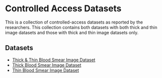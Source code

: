 # Controlled Access Datasets
This is a collection of controlled-access datasets as reported by the researchers. This collection contains both datasets with both thick and thin image datasets and those with thick and thin image datasets only.


## Datasets
- [Thick & Thin Blood Smear Image Dataset](Controlled_Access/Thick&Thin-CA.md)
- [Thick Blood Smear Image Dataset](Controlled_Access/Thick-CA.md)
- [Thin Blood Smear Image Dataset](Controlled_Access/Thin-CA.md)
